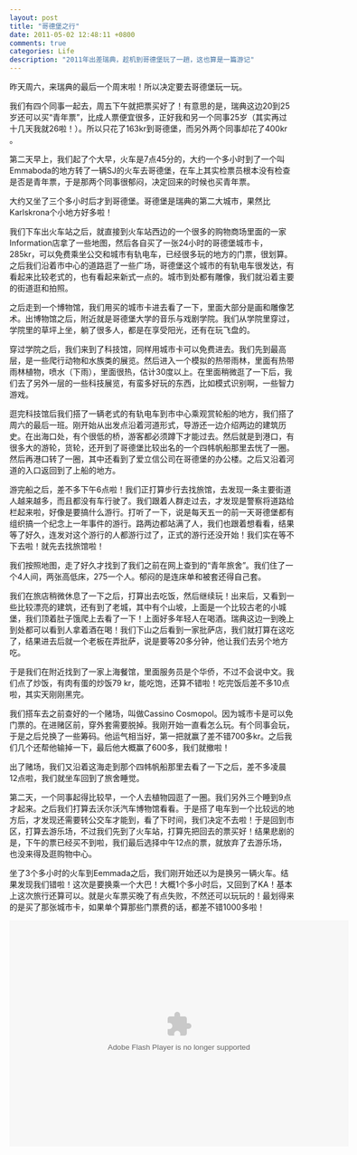 ```yaml
---
layout: post
title: "哥德堡之行"
date: 2011-05-02 12:48:11 +0800
comments: true
categories: Life
description: "2011年出差瑞典，趁机到哥德堡玩了一趟，这也算是一篇游记"
---
```


昨天周六，来瑞典的最后一个周末啦！所以决定要去哥德堡玩一玩。

我们有四个同事一起去，周五下午就把票买好了！有意思的是，瑞典这边20到25岁还可以买“青年票”，比成人票便宜很多，正好我和另一个同事25岁（其实再过十几天我就26啦！）。所以只花了163kr到哥德堡，而另外两个同事却花了400kr 。
<!-- more -->

第二天早上，我们起了个大早，火车是7点45分的，大约一个多小时到了一个叫Emmaboda的地方转了一辆SJ的火车去哥德堡，在车上其实检票员根本没有检查是否是青年票，于是那两个同事很郁闷，决定回来的时候也买青年票。

大约又坐了三个多小时后才到哥德堡。哥德堡是瑞典的第二大城市，果然比Karlskrona个小地方好多啦！

我们下车出火车站之后，就直接到火车站西边的一个很多的购物商场里面的一家Information店拿了一些地图，然后各自买了一张24小时的哥德堡城市卡，285kr，可以免费乘坐公交和城市有轨电车，已经很多玩的地方的门票，很划算。之后我们沿着市中心的道路逛了一些广场，哥德堡这个城市的有轨电车很发达，有看起来比较老式的，也有看起来新式一点的。城市到处都有雕像，我们就沿着主要的街道逛和拍照。

之后走到一个博物馆，我们用买的城市卡进去看了一下，里面大部分是画和雕像艺术。出博物馆之后，附近就是哥德堡大学的音乐与戏剧学院。我们从学院里穿过，学院里的草坪上坐，躺了很多人，都是在享受阳光，还有在玩飞盘的。

穿过学院之后，我们来到了科技馆，同样用城市卡可以免费进去。我们先到最高层，是一些爬行动物和水族类的展览。然后进入一个模拟的热带雨林，里面有热带雨林植物，喷水（下雨），里面很热，估计30度以上。在里面稍微逛了一下后，我们去了另外一层的一些科技展览，有蛮多好玩的东西，比如模式识别啊，一些智力游戏。

逛完科技馆后我们搭了一辆老式的有轨电车到市中心乘观赏轮船的地方，我们搭了周六的最后一班。刚开始从出发点沿着河道形式，导游还一边介绍两边的建筑历史。在出海口处，有个很低的桥，游客都必须蹲下才能过去。然后就是到港口，有很多大的游轮，货轮，还开到了哥德堡比较出名的一个四帏帆船那里去恍了一圈。然后再港口转了一圈，其中还看到了爱立信公司在哥德堡的办公楼。之后又沿着河道的入口返回到了上船的地方。

游完船之后，差不多下午6点啦！我们正打算步行去找旅馆，去发现一条主要街道人越来越多，而且都没有车行驶了。我们跟着人群走过去，才发现是警察将道路给栏起来啦，好像是要搞什么游行。打听了一下，说是每天五一的前一天哥德堡都有组织搞一个纪念上一年事件的游行。路两边都站满了人，我们也跟着想看看，结果等了好久，连发对这个游行的人都游行过了，正式的游行还没开始！我们实在等不下去啦！就先去找旅馆啦！

我们按照地图，走了好久才找到了我们之前在网上查到的“青年旅舍”。我们住了一个4人间，两张高低床，275一个人。郁闷的是连床单和被套还得自己套。

我们在旅店稍微休息了一下之后，打算出去吃饭，然后继续玩！出来后，又看到一些比较漂亮的建筑，还有到了老城，其中有个山坡，上面是一个比较古老的小城堡，我们顶着肚子饿爬上去看了一下！上面好多年轻人在喝酒。瑞典这边一到晚上到处都可以看到人拿着酒在喝！我们下山之后看到一家批萨店，我们就打算在这吃了，结果进去后就一个老板在弄批萨，说是要等20多分钟，他让我们去另个地方吃。

于是我们在附近找到了一家上海餐馆，里面服务员是个华侨，不过不会说中文。我们点了炒饭，有肉有蛋的炒饭79 kr，能吃饱，还算不错啦！吃完饭后差不多10点啦，其实天刚刚黑完。

我们搭车去之前查好的一个赌场，叫做Cassino Cosmopol。因为城市卡是可以免门票的。在进赌区前，穿外套需要脱掉。我刚开始一直看怎么玩。有个同事会玩，于是之后兑换了一些筹码。他运气相当好，第一把就赢了差不错700多kr。之后我们几个还帮他输掉一下，最后他大概赢了600多，我们就撤啦！

出了赌场，我们又沿着这海走到那个四帏帆船那里去看了一下之后，差不多凌晨12点啦，我们就坐车回到了旅舍睡觉。

第二天，一个同事起得比较早，一个人去植物园逛了一圈。我们另外三个睡到9点才起来。之后我们打算去沃尔沃汽车博物馆看看。于是搭了电车到一个比较远的地方后，才发现还需要转公交车才能到，看了下时间，我们决定不去啦！于是回到市区，打算去游乐场，不过我们先到了火车站，打算先把回去的票买好！结果悲剧的是，下午的票已经买不到啦，我们最后选择中午12点的票，就放弃了去游乐场，也没来得及逛购物中心。

坐了3个多小时的火车到Eemmada之后，我们刚开始还以为是换另一辆火车。结果发现我们错啦！这次是要换乘一个大巴！大概1个多小时后，又回到了KA！基本上这次旅行还算可以。就是火车票买晚了有点失败，不然还可以玩玩的！最划得来的是买了那张城市卡，如果单个算那些门票费的话，都差不错1000多啦！

<embed type="application/x-shockwave-flash" src="https://photos.gstatic.com/media/slideshow.swf" width="600" height="400" flashvars="host=picasaweb.google.com&hl=zh_CN&feat=flashalbum&RGB=0x000000&feed=https%3A%2F%2Fpicasaweb.google.com%2Fdata%2Ffeed%2Fapi%2Fuser%2F110469673943058147906%2Falbumid%2F5656928397040853953%3Falt%3Drss%26kind%3Dphoto%26authkey%3DGv1sRgCLTOqs7U99G6FA%26hl%3Dzh_CN" pluginspage="http://www.macromedia.com/go/getflashplayer"></embed>
